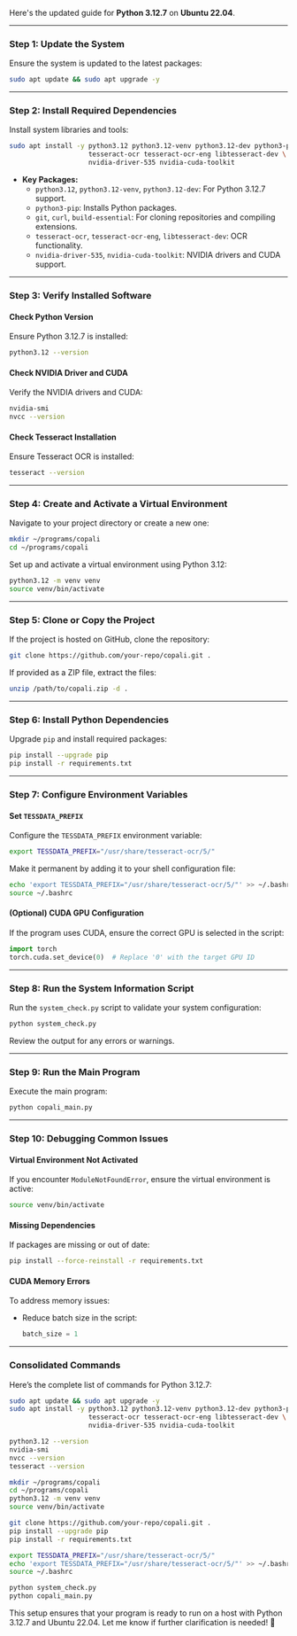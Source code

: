 Here's the updated guide for **Python 3.12.7** on **Ubuntu 22.04**.

---

### **Step 1: Update the System**
Ensure the system is updated to the latest packages:
```bash
sudo apt update && sudo apt upgrade -y
```

---

### **Step 2: Install Required Dependencies**
Install system libraries and tools:
```bash
sudo apt install -y python3.12 python3.12-venv python3.12-dev python3-pip git curl build-essential \
                    tesseract-ocr tesseract-ocr-eng libtesseract-dev \
                    nvidia-driver-535 nvidia-cuda-toolkit
```

- **Key Packages:**
  - `python3.12`, `python3.12-venv`, `python3.12-dev`: For Python 3.12.7 support.
  - `python3-pip`: Installs Python packages.
  - `git`, `curl`, `build-essential`: For cloning repositories and compiling extensions.
  - `tesseract-ocr`, `tesseract-ocr-eng`, `libtesseract-dev`: OCR functionality.
  - `nvidia-driver-535`, `nvidia-cuda-toolkit`: NVIDIA drivers and CUDA support.

---

### **Step 3: Verify Installed Software**

#### Check Python Version
Ensure Python 3.12.7 is installed:
```bash
python3.12 --version
```

#### Check NVIDIA Driver and CUDA
Verify the NVIDIA drivers and CUDA:
```bash
nvidia-smi
nvcc --version
```

#### Check Tesseract Installation
Ensure Tesseract OCR is installed:
```bash
tesseract --version
```

---

### **Step 4: Create and Activate a Virtual Environment**
Navigate to your project directory or create a new one:
```bash
mkdir ~/programs/copali
cd ~/programs/copali
```

Set up and activate a virtual environment using Python 3.12:
```bash
python3.12 -m venv venv
source venv/bin/activate
```

---

### **Step 5: Clone or Copy the Project**
If the project is hosted on GitHub, clone the repository:
```bash
git clone https://github.com/your-repo/copali.git .
```

If provided as a ZIP file, extract the files:
```bash
unzip /path/to/copali.zip -d .
```

---

### **Step 6: Install Python Dependencies**
Upgrade `pip` and install required packages:
```bash
pip install --upgrade pip
pip install -r requirements.txt
```

---

### **Step 7: Configure Environment Variables**

#### Set `TESSDATA_PREFIX`
Configure the `TESSDATA_PREFIX` environment variable:
```bash
export TESSDATA_PREFIX="/usr/share/tesseract-ocr/5/"
```

Make it permanent by adding it to your shell configuration file:
```bash
echo 'export TESSDATA_PREFIX="/usr/share/tesseract-ocr/5/"' >> ~/.bashrc
source ~/.bashrc
```

#### (Optional) CUDA GPU Configuration
If the program uses CUDA, ensure the correct GPU is selected in the script:
```python
import torch
torch.cuda.set_device(0)  # Replace '0' with the target GPU ID
```

---

### **Step 8: Run the System Information Script**
Run the `system_check.py` script to validate your system configuration:
```bash
python system_check.py
```

Review the output for any errors or warnings.

---

### **Step 9: Run the Main Program**
Execute the main program:
```bash
python copali_main.py
```

---

### **Step 10: Debugging Common Issues**

#### Virtual Environment Not Activated
If you encounter `ModuleNotFoundError`, ensure the virtual environment is active:
```bash
source venv/bin/activate
```

#### Missing Dependencies
If packages are missing or out of date:
```bash
pip install --force-reinstall -r requirements.txt
```

#### CUDA Memory Errors
To address memory issues:
- Reduce batch size in the script:
  ```python
  batch_size = 1
  ```

---

### **Consolidated Commands**
Here’s the complete list of commands for Python 3.12.7:

```bash
sudo apt update && sudo apt upgrade -y
sudo apt install -y python3.12 python3.12-venv python3.12-dev python3-pip git curl build-essential \
                    tesseract-ocr tesseract-ocr-eng libtesseract-dev \
                    nvidia-driver-535 nvidia-cuda-toolkit

python3.12 --version
nvidia-smi
nvcc --version
tesseract --version

mkdir ~/programs/copali
cd ~/programs/copali
python3.12 -m venv venv
source venv/bin/activate

git clone https://github.com/your-repo/copali.git .
pip install --upgrade pip
pip install -r requirements.txt

export TESSDATA_PREFIX="/usr/share/tesseract-ocr/5/"
echo 'export TESSDATA_PREFIX="/usr/share/tesseract-ocr/5/"' >> ~/.bashrc
source ~/.bashrc

python system_check.py
python copali_main.py
```

This setup ensures that your program is ready to run on a host with Python 3.12.7 and Ubuntu 22.04. Let me know if further clarification is needed! 🚀
